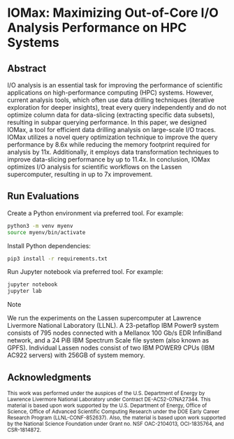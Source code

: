 # IOMax: Maximizing Out-of-Core I/O Analysis Performance on HPC Systems

## Abstract

I/O analysis is an essential task for improving the performance of scientific applications on high-performance computing (HPC) systems. However, current analysis tools, which often use data drilling techniques (iterative exploration for deeper insights), treat every query independently and do not optimize column data for data-slicing (extracting specific data subsets), resulting in subpar querying performance. In this paper, we designed IOMax, a tool for efficient data drilling analysis on large-scale I/O traces. IOMax utilizes a novel query optimization technique to improve the query performance by 8.6x while reducing the memory footprint required for analysis by 11x. Additionally, it employs data transformation techniques to improve data-slicing performance by up to 11.4x. In conclusion, IOMax optimizes I/O analysis for scientific workflows on the Lassen supercomputer, resulting in up to 7x improvement.

## Run Evaluations

Create a Python environment via preferred tool. For example:

```bash
python3 -m venv myenv
source myenv/bin/activate
```

Install Python dependencies:

```bash
pip3 install -r requirements.txt
```

Run Jupyter notebook via preferred tool. For example:

```bash
jupyter notebook 
jupyter lab
```



> [!NOTE]
> We run the experiments on the Lassen supercomputer at Lawrence Livermore National Laboratory (LLNL). A 23-petaflop IBM Power9 system consists of 795 nodes connected with a Mellanox 100 Gb/s EDR InfiniBand network, and a 24 PiB IBM Spectrum Scale file system (also known as GPFS). Individual Lassen nodes consist of two IBM POWER9 CPUs (IBM AC922 servers) with 256GB of system memory.

## Acknowledgments

<small>This work was performed under the auspices of the U.S. Department of Energy by Lawrence Livermore National Laboratory under Contract DE-AC52-07NA27344. This material is based upon work supported by the U.S. Department of Energy, Office of Science, Office of Advanced Scientific Computing Research under the DOE Early Career Research Program (LLNL-CONF-852637). Also, the material is based upon work supported by the National Science Foundation under Grant no. NSF OAC-2104013,  OCI-1835764, and CSR-1814872.</small>